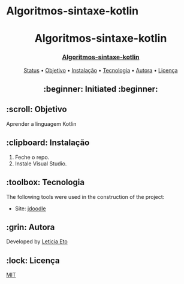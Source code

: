 # Algoritmos-sintaxe-kotlin
<h1 align="center">Algoritmos-sintaxe-kotlin</h1>
<h3 align="center">
<a href="https://www.youtube.com/playlist?list=PLWNaqtzH6CWRUd0iIEJotRrpwtXXnFROE" target="_blank">Algoritmos-sintaxe-kotlin</a>
</h3>



<p align="center">
 <a href="#status">Status</a> • 
 <a href="#objective">Objetivo</a> •
 <a href="#installation">Instalação</a> • 
 <a href="#technology">Tecnologia</a> • 
 <a href="#author">Autora</a> •
 <a href="#licence">Licença</a>
</p>

<h2 align="center" id=status> 
	:beginner: Initiated :beginner:
</h2>

<h2 id=objective>:scroll: Objetivo</h2>
Aprender a linguagem Kotlin<br>

<h2 id=installation>:clipboard: Instalação</h2>

1. Feche o repo.
2. Instale Visual Studio.

<h2 id=technology>:toolbox: Tecnologia</h2>

The following tools were used in the construction of the project:

- Site: <a href="https://www.jdoodle.com/compile-kotlin-online">jdoodle</a>

<h2 id=author>:grin: Autora</h2>

Developed by <a href="https://www.linkedin.com/in/danhpaiva/" target="_blank">Leticia Eto</a>

<h2 id=licence>:lock: Licença</h2>
<a href="https://github.com/danhpaiva/csharp-unit-test-programada-mente/blob/main/LICENSE" target="_blank">MIT</a>
